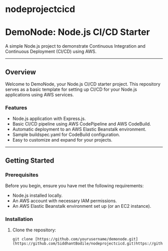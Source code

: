 # nodeprojectcicd
# DemoNode: Node.js CI/CD Starter

A simple Node.js project to demonstrate Continuous Integration and Continuous Deployment (CI/CD) using AWS.

---

## Overview

Welcome to DemoNode, your Node.js CI/CD starter project. This repository serves as a basic template for setting up CI/CD for your Node.js applications using AWS services.

### Features

- Node.js application with Express.js.
- Basic CI/CD pipeline using AWS CodePipeline and AWS CodeBuild.
- Automatic deployment to an AWS Elastic Beanstalk environment.
- Sample buildspec.yaml for CodeBuild configuration.
- Easy to customize and expand for your projects.

---

## Getting Started

### Prerequisites

Before you begin, ensure you have met the following requirements:

- Node.js installed locally.
- An AWS account with necessary IAM permissions.
- An AWS Elastic Beanstalk environment set up (or an EC2 instance).

### Installation

1. Clone the repository:

   ```shell
   git clone [https://github.com/yourusername/demonode.git](https://github.com/SiddhantBodile/nodeprojectcicd.git)https://github.com/SiddhantBodile/nodeprojectcicd.git
